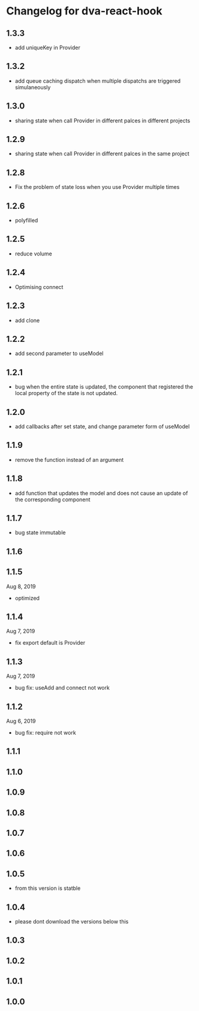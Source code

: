 # Changelog for dva-react-hook

## 1.3.3

-   add uniqueKey in Provider
## 1.3.2

- add queue caching dispatch when multiple dispatchs are triggered simulaneously

## 1.3.0

- sharing state when call Provider in different palces in different projects
## 1.2.9

- sharing state when call Provider in different palces in the same project

## 1.2.8

- Fix the problem of state loss when you use Provider multiple times

## 1.2.6

- polyfilled

## 1.2.5

- reduce volume

## 1.2.4

- Optimising connect 

## 1.2.3

- add clone

## 1.2.2

- add second parameter to useModel

## 1.2.1

- bug  when the entire state is updated, the component that registered the local property of the state  is not updated. 

## 1.2.0

- add callbacks after set state, and change parameter form of useModel


## 1.1.9

- remove the function instead of an argument

## 1.1.8

- add function that updates the model and does not cause an update of the corresponding component

## 1.1.7
- bug state immutable
## 1.1.6
## 1.1.5

Aug 8, 2019

- optimized

## 1.1.4

Aug 7, 2019

- fix export default is Provider 


## 1.1.3

Aug 7, 2019

- bug fix: useAdd and connect not work

## 1.1.2

Aug 6, 2019

- bug fix: require not work

## 1.1.1

## 1.1.0

## 1.0.9

## 1.0.8

## 1.0.7

## 1.0.6

## 1.0.5

- from this version is statble

## 1.0.4

- please dont download the versions below this

## 1.0.3

## 1.0.2

## 1.0.1

## 1.0.0

